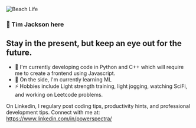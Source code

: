 ![Beach Life](IMG_1862.png)

### 👋 Tim Jackson here
## Stay in the present, but keep an eye out for the future.

- 🔭 I'm currently developing code in Python and C++ which will require me to create a frontend using Javascript.
- 🌱 On the side, I'm currently learning ML
- ⚡ Hobbies include Light strength training, light jogging, watching SciFi, and working on Leetcode problems.


On Linkedin, I regulary post coding tips, productivity hints, and professional development tips.  Connect with me at:  https://www.linkedin.com/in/powerspectra/

<!--
**powerspectra/powerspectra** is a ✨ _special_ ✨ repository because its `README.md` (this file) appears on your GitHub profile.

Here are some ideas to get you started:

### Hi there 👋
- 🔭 I’m currently working on ...
🌱 I’m currently learning Machine Learning,
- 👯 I’m looking to collaborate on ...
- 🤔 I’m looking for help with ...
- 💬 Ask me about ...
- 📫 How to reach me: ...
- 😄 Pronouns: ...
- ⚡ Fun fact: ...
-->
